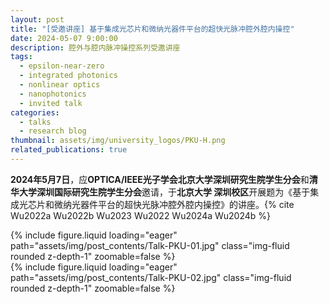 ```yaml
---
layout: post
title: "[受邀讲座] 基于集成光芯片和微纳光器件平台的超快光脉冲腔外腔内操控"
date: 2024-05-07 9:00:00
description: 腔外与腔内脉冲操控系列受邀讲座
tags:
  - epsilon-near-zero
  - integrated photonics
  - nonlinear optics
  - nanophotonics
  - invited talk
categories:
  - talks
  - research blog
thumbnail: assets/img/university_logos/PKU-H.png
related_publications: true
---
```


**2024年5月7日**，应**OPTICA/IEEE光子学会北京大学深圳研究生院学生分会**和**清华大学深圳国际研究生院学生分会**邀请，于**北京大学 深圳校区**开展题为《基于集成光芯片和微纳光器件平台的超快光脉冲腔外腔内操控》的讲座。{% cite Wu2022a Wu2022b Wu2023 Wu2022 Wu2024a Wu2024b %}

<div class="row mt-3">
    <div class="col-4 mt-3 mt-md-0">
        {% include figure.liquid loading="eager" path="assets/img/post_contents/Talk-PKU-01.jpg" class="img-fluid rounded z-depth-1" zoomable=false %}
    </div>
    <div class="col-8 mt-3 mt-md-0">
        {% include figure.liquid loading="eager" path="assets/img/post_contents/Talk-PKU-02.jpg" class="img-fluid rounded z-depth-1" zoomable=false %}
    </div>
</div>
